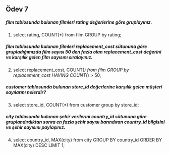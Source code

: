 ## Ödev 7

##### film tablosunda bulunan filmleri rating değerlerine göre gruplayınız.
1. select rating, COUNT(*) from film GROUP by rating;

##### film tablosunda bulunan filmleri replacement_cost sütununa göre grupladığımızda film sayısı 50 den fazla olan replacement_cost değerini ve karşılık gelen film sayısını sıralayınız.
2. select replacement_cost, COUNT(*) from film GROUP by replacement_cost HAVING COUNT(*) > 50;

#####  customer tablosunda bulunan store_id değerlerine karşılık gelen müşteri sayılarını nelerdir?
3. select store_id, COUNT(*) from customer group by store_id;

#####  city tablosunda bulunan şehir verilerini country_id sütununa göre gruplandırdıktan sonra en fazla şehir sayısı barındıran country_id bilgisini ve şehir sayısını paylaşınız.
4. select country_id, MAX(city) from city GROUP BY country_id ORDER BY MAX(city) DESC LIMIT 1;
